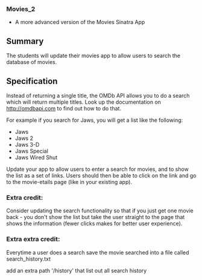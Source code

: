 ### Movies_2
* A more advanced version of the Movies Sinatra App

## Summary

The students will update their movies app to allow users to search the database of movies.


## Specification
Instead of returning a single title, the OMDb API allows you to do a search which will return multiple titles. Look up the documentation on http://omdbapi.com to find out how to do that.

For example if you search for Jaws, you will get a list like the following:

* Jaws
* Jaws 2
* Jaws 3-D
* Jaws Special
* Jaws Wired Shut

Update your app to allow users to enter a search for movies, and to show the list as a set of links.
Users should then be able to click on the link and go to the movie-etails page (like in your existing app).


### Extra credit:

Consider updating the search functionality so that if you just get one movie back - you don't show the list but take the user straight to the page that shows the information (fewer clicks makes for better user experience).

### Extra extra credit: 

Everytime a user does a search save the movie searched into a file called search_history.txt

add an extra path '/history' that list out all search history